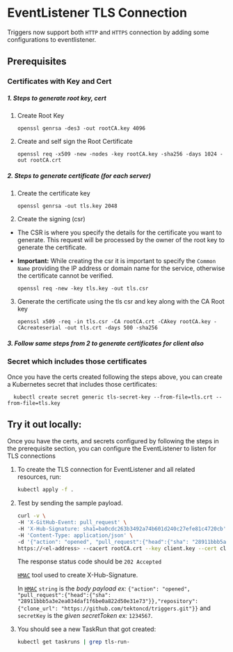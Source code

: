 # EventListener TLS Connection

Triggers now support both `HTTP` and `HTTPS` connection by adding some configurations to eventlistener.

## Prerequisites

### Certificates with Key and Cert

##### 1. Steps to generate root key, cert
1. Create Root Key
   ```text
   openssl genrsa -des3 -out rootCA.key 4096
   ```
2. Create and self sign the Root Certificate
   ```text
   openssl req -x509 -new -nodes -key rootCA.key -sha256 -days 1024 -out rootCA.crt
   ```
##### 2. Steps to generate certificate (for each server)
1. Create the certificate key
   ```text
   openssl genrsa -out tls.key 2048
   ```
2. Create the signing (csr)

* The CSR is where you specify the details for the certificate you want to generate.
  This request will be processed by the owner of the root key to generate the certificate.

* **Important:** While creating the csr it is important to specify the `Common Name` providing the IP address or domain name for the service, otherwise the certificate cannot be verified.
   ```text
   openssl req -new -key tls.key -out tls.csr
   ```
3. Generate the certificate using the tls csr and key along with the CA Root key
   ```text
   openssl x509 -req -in tls.csr -CA rootCA.crt -CAkey rootCA.key -CAcreateserial -out tls.crt -days 500 -sha256
   ```
##### 3. Follow same steps from 2 to generate certificates for client also


### Secret which includes those certificates
Once you have the certs created following the steps above, you can create a Kubernetes secret that includes those
certificates:

 ```text
   kubectl create secret generic tls-secret-key --from-file=tls.crt --from-file=tls.key
 ```



## Try it out locally:

Once you have the certs, and secrets configured by following the steps in the prerequisite section, you can configure 
the EventListener to listen for TLS connections

1. To create the TLS connection for EventListener and all related resources, run:

   ```bash
   kubectl apply -f .
   ```

1. Test by sending the sample payload.

   ```bash
   curl -v \
   -H 'X-GitHub-Event: pull_request' \
   -H 'X-Hub-Signature: sha1=ba0cdc263b3492a74b601d240c27efe81c4720cb' \
   -H 'Content-Type: application/json' \
   -d '{"action": "opened", "pull_request":{"head":{"sha": "28911bbb5a3e2ea034daf1f6be0a822d50e31e73"}},"repository":{"clone_url": "https://github.com/tektoncd/triggers.git"}}' \
   https://<el-address> --cacert rootCA.crt --key client.key --cert client.crt
   ```

   The response status code should be `202 Accepted`
   
   [`HMAC`](https://www.freeformatter.com/hmac-generator.html) tool used to create X-Hub-Signature.
   
   In [`HMAC`](https://www.freeformatter.com/hmac-generator.html) `string` is the *body payload ex:* `{"action": "opened", "pull_request":{"head":{"sha": "28911bbb5a3e2ea034daf1f6be0a822d50e31e73"}},"repository":{"clone_url": "https://github.com/tektoncd/triggers.git"}}`
   and `secretKey` is the *given secretToken ex:* `1234567`.

1. You should see a new TaskRun that got created:

   ```bash
   kubectl get taskruns | grep tls-run-
   ```
